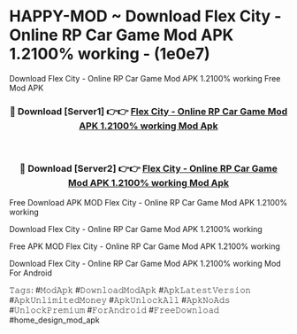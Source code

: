 # HAPPY-MOD ~ Download Flex City - Online RP Car Game Mod APK 1.2100% working - (1e0e7)
Download Flex City - Online RP Car Game Mod APK 1.2100% working Free Mod APK

<div align="center">
<h3>🔴 Download [Server1] 👉👉 <a href="https://apk-comot.site?title=Flex_City_-_Online_RP_Car_Game_Mod_APK_1.2100%_working">Flex City - Online RP Car Game Mod APK 1.2100% working Mod Apk</a></h3><br>

<h3>🔴 Download [Server2] 👉👉 <a href="https://apk-comot.site?title=Flex_City_-_Online_RP_Car_Game_Mod_APK_1.2100%_working">Flex City - Online RP Car Game Mod APK 1.2100% working Mod Apk</a></h3>
</div>


Free Download APK MOD Flex City - Online RP Car Game Mod APK 1.2100% working

Download Flex City - Online RP Car Game Mod APK 1.2100% working 

Free APK MOD Flex City - Online RP Car Game Mod APK 1.2100% working 

Download Flex City - Online RP Car Game Mod APK 1.2100% working Mod For Android

𝚃𝚊𝚐𝚜: #𝙼𝚘𝚍𝙰𝚙𝚔 #𝙳𝚘𝚠𝚗𝚕𝚘𝚊𝚍𝙼𝚘𝚍𝙰𝚙𝚔 #𝙰𝚙𝚔𝙻𝚊𝚝𝚎𝚜𝚝𝚅𝚎𝚛𝚜𝚒𝚘𝚗 #𝙰𝚙𝚔𝚄𝚗𝚕𝚒𝚖𝚒𝚝𝚎𝚍𝙼𝚘𝚗𝚎𝚢 #𝙰𝚙𝚔𝚄𝚗𝚕𝚘𝚌𝚔𝙰𝚕𝚕 #𝙰𝚙𝚔𝙽𝚘𝙰𝚍𝚜 #𝚄𝚗𝚕𝚘𝚌𝚔𝙿𝚛𝚎𝚖𝚒𝚞𝚖 #𝙵𝚘𝚛𝙰𝚗𝚍𝚛𝚘𝚒𝚍 #𝙵𝚛𝚎𝚎𝙳𝚘𝚠𝚗𝚕𝚘𝚊𝚍 #home_design_mod_apk